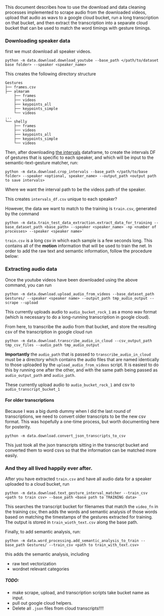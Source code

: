 This document describes how to use the download and data
cleaning processes implemented to scrape audio from the 
downloaded videos, upload that audio as wavs to a google
cloud bucket, run a long transcription on that bucket, 
and then extract the transcription into a separate cloud bucket
that can be used to match the word timings with gesture 
timings. 

### Downloading speaker data

first we must download all speaker videos. 
```buildoutcfg
python -m data.download.download_youtube --base_path </path/to/dataset base folder> --speaker <speaker_name>
```

This creates the following directory structure
```buildoutcfg
Gestures
├── frames.csv
├── almaram
    ├── frames
    ├── videos
    ├── keypoints_all
    ├── keypoints_simple
    └── videos
...
└── shelly
    ├── frames
    ├── videos
    ├── keypoints_all
    ├── keypoints_simple
    └── videos
```

Then, after downloading [the intervals](https://drive.google.com/drive/folders/1qvvnfGwas8DUBrwD4DoBnvj8anjSLldZ) dataframe, 
to create the intervals DF of gestures that is specific to each speaker, and which will
be input to the semantic-text-gesture matcher, run: 
```buildoutcfg
python -m data.download.crop_intervals --base_path </path/to/base folder> --speaker <optional, speaker_name> --output_path <output path to save intervals>
```
Where we want the interval path to be the videos path of the speaker. 

This creates `intervals_df.csv` unique to each speaker? 

However, the data we want to match to the training is `train.csv`, generated by the command
```buildoutcfg
python -m data.train_test_data_extraction.extract_data_for_training --base_dataset_path <base_path> --speaker <speaker_name> -np <number of processes> --speaker <speaker name>`
```
`train.csv` is a long csv in which each sample is a few seconds long. This contains all of the **motion** information
that will be used to train the net. In order to add the raw text and semantic information, 
follow the procedure below: 

### Extracting audio data
Once the youtube videos have been downloaded using the above command, you can run
```buildoutcfg
python -m data.download.upload_audio_from_videos --base_dataset_path Gestures/ --speaker <speaker name> --output_path tmp_audio_output --scrape --upload
```
This currently uploads audio to `audio_bucket_rock_1` as a mono wav format (which is necessary to do
a long-running transcription in google cloud).

From here, to transcribe the audio from that bucket, and store the resulting csv of the transcription in google cloud run
```buildoutcfg
python -m data.download.transcribe_audio_in_cloud --csv_output_path tmp_csv_files --audio_path tmp_audio_output
```
**Importantly** the `audio_path` that is passed to `transcribe_audio_in_cloud` must be a directory which contains
the audio files that are named identically to those uploaded by the `upload_audio_from_videos` script. It is easiest
to do this by running one after the other, and with the same path being passed as `audio_output_path` and `audio_path`.

These currently upload audio to `audio_bucket_rock_1` and csv to `audio_transcript_bucket_1`


#### For older transcriptions
Because I was a big dumb dummy when I did the last round of transcriptions, we need to convert 
older transcripts to be the new csv format. This was hopefully a one-time process, 
but worth documenting here for posterity. 
```
python -m data.download.convert_json_transcripts_to_csv 
```
This just took all the json transcripts sitting in the transcript bucket and converted them to 
word csvs so that the information can be matched more easily. 


### And they all lived happily ever after.
After you have extracted `train.csv` and have all audio data for a speaker uploaded to a 
cloud bucket, run
```
python -m data.download.text_gesture_interval_matcher --train_csv <path to train csv> --base_path <base path to TRAINING data>
```
This searches the transcript bucket for filenames that match the `video_fn` 
in the training csv, then adds the words and semantic analysis of those words based 
on matching the timestamps of the gestures extracted for training. The output is stored in 
`train_wioth_text.csv` along the base path.

Finally, to add semantic analysis, run:
```
python -m data.word_processing.add_semantic_analysis_to_train --base_path Gestures/ --train_csv <path to train_with_text.csv>
```
this adds the semantic analysis, including
* raw text vectorization
* wordnet relevant categories

##### TODO:
* make scrape, upload, and transcription scripts take bucket name as input.
* pull out google cloud helpers.
* Delete all `.json` files from cloud transcripts!!!!